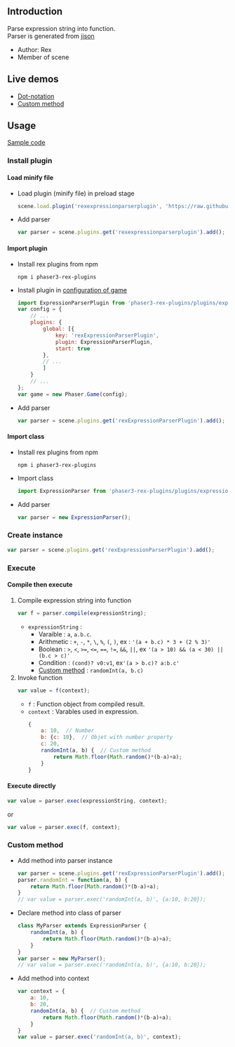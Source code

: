 ## Introduction

Parse expression string into function.  
Parser is generated from [jison](https://github.com/zaach/jison)

- Author: Rex
- Member of scene

## Live demos

- [Dot-notation](https://codepen.io/rexrainbow/pen/eYBxabb)
- [Custom method](https://codepen.io/rexrainbow/pen/bGBzyZY)

## Usage

[Sample code](https://github.com/rexrainbow/phaser3-rex-notes/tree/master/examples/expression-parser)

### Install plugin

#### Load minify file

- Load plugin (minify file) in preload stage
    ```javascript
    scene.load.plugin('rexexpressionparserplugin', 'https://raw.githubusercontent.com/rexrainbow/phaser3-rex-notes/master/dist/rexexpressionparserplugin.min.js', true);
    ```
- Add parser
    ```javascript
    var parser = scene.plugins.get('rexexpressionparserplugin').add();
    ```

#### Import plugin

- Install rex plugins from npm
    ```
    npm i phaser3-rex-plugins
    ```
- Install plugin in [configuration of game](game.md#configuration)
    ```javascript
    import ExpressionParserPlugin from 'phaser3-rex-plugins/plugins/expressionparser-plugin.js';
    var config = {
        // ...
        plugins: {
            global: [{
                key: 'rexExpressionParserPlugin',
                plugin: ExpressionParserPlugin,
                start: true
            },
            // ...
            ]
        }
        // ...
    };
    var game = new Phaser.Game(config);
    ```
- Add parser
    ```javascript
    var parser = scene.plugins.get('rexExpressionParserPlugin').add();
    ```

#### Import class

- Install rex plugins from npm
    ```
    npm i phaser3-rex-plugins
    ```
- Import class
    ```javascript
    import ExpressionParser from 'phaser3-rex-plugins/plugins/expressionparser.js';
    ```
- Add parser
    ```javascript
    var parser = new ExpressionParser();
    ```

### Create instance

```javascript
var parser = scene.plugins.get('rexExpressionParserPlugin').add();
```

### Execute

#### Compile then execute

1. Compile expression string into function
    ```javascript
    var f = parser.compile(expressionString);
    ```
    - `expressionString` :
        - Varaible : `a`, `a.b.c`.
        - Arithmetic : `+`, `-`, `*`, `\`, `%`, `(`, `)`, ex : `'(a + b.c) * 3 + (2 % 3)'`
        - Boolean : `>`, `<`, `>=`, `<=`, `==`, `!=`, `&&`, `||`, ex `'(a > 10) && (a < 30) || (b.c > c)'`    
        - Condition : `(cond)? v0:v1`, ex`'(a > b.c)? a:b.c'`
        - [Custom method](expression-parser.md#custom-method) : `randomInt(a, b.c)`
1. Invoke function
    ```javascript
    var value = f(context);
    ```
    - `f` : Function object from compiled result.
    - `context` : Varables used in expression.
        ```javascript
        {
            a: 10,  // Number
            b: {c: 10},  // Objet with number property
            c: 20,
            randomInt(a, b) {  // Custom method
                return Math.floor(Math.random()*(b-a)+a);
            }
        }
        ```

#### Execute directly

```javascript
var value = parser.exec(expressionString, context);
```

or

```javascript
var value = parser.exec(f, context);
```

### Custom method

- Add method into parser instance
    ```javascript
    var parser = scene.plugins.get('rexExpressionParserPlugin').add();
    parser.randomInt = function(a, b) {
        return Math.floor(Math.random()*(b-a)+a); 
    }
    // var value = parser.exec('randomInt(a, b)', {a:10, b:20});
    ```
- Declare method into class of parser
    ```javascript
    class MyParser extends ExpressionParser {
        randomInt(a, b) {
            return Math.floor(Math.random()*(b-a)+a); 
        }
    }
    var parser = new MyParser();
    // var value = parser.exec('randomInt(a, b)', {a:10, b:20});
    ```
- Add method into context
    ```javascript
    var context = {
        a: 10,
        b: 20,
        randomInt(a, b) {  // Custom method
            return Math.floor(Math.random()*(b-a)+a);
        }
    }
    var value = parser.exec('randomInt(a, b)', context);
    ```